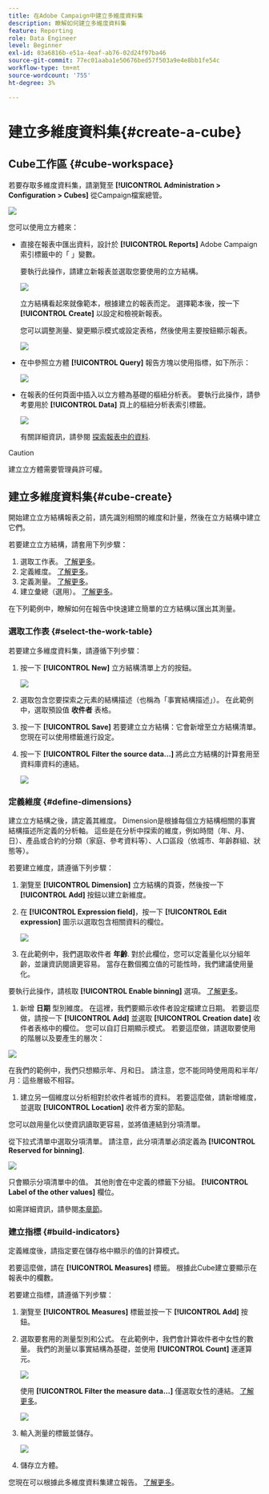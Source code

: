 ```yaml
---
title: 在Adobe Campaign中建立多維度資料集
description: 瞭解如何建立多維度資料集
feature: Reporting
role: Data Engineer
level: Beginner
exl-id: 03a6816b-e51a-4eaf-ab76-02d24f97ba46
source-git-commit: 77ec01aaba1e50676bed57f503a9e4e8bb1fe54c
workflow-type: tm+mt
source-wordcount: '755'
ht-degree: 3%

---
```


# 建立多維度資料集{#create-a-cube}

## Cube工作區 {#cube-workspace}

若要存取多維度資料集，請瀏覽至 **[!UICONTROL Administration > Configuration > Cubes]** 從Campaign檔案總管。

![](assets/cube-node.png)

您可以使用立方體來：

* 直接在報表中匯出資料，設計於 **[!UICONTROL Reports]** Adobe Campaign索引標籤中的「 」變數。

  要執行此操作，請建立新報表並選取您要使用的立方結構。

  ![](assets/create-new-cube.png)

  立方結構看起來就像範本，根據建立的報表而定。 選擇範本後，按一下 **[!UICONTROL Create]** 以設定和檢視新報表。

  您可以調整測量、變更顯示模式或設定表格，然後使用主要按鈕顯示報表。

  ![](assets/display-cube-table.png)

* 在中參照立方體 **[!UICONTROL Query]** 報告方塊以使用指標，如下所示：

  ![](assets/cube-report-query.png)

* 在報表的任何頁面中插入以立方體為基礎的樞紐分析表。 要執行此操作，請參考要用於 **[!UICONTROL Data]** 頁上的樞紐分析表索引標籤。

  ![](assets/cube-in-a-report.png)

  有關詳細資訊，請參閱 [探索報表中的資料](cube-tables.md#explore-the-data-in-a-report).


>[!CAUTION]
>
>建立立方體需要管理員許可權。
>

## 建立多維度資料集{#cube-create}

開始建立立方結構報表之前，請先識別相關的維度和計量，然後在立方結構中建立它們。

若要建立立方結構，請套用下列步驟：

1. 選取工作表。 [了解更多](#select-the-work-table)。
1. 定義維度。 [了解更多](#define-dimensions)。
1. 定義測量。 [了解更多](#build-indicators)。
1. 建立彙總（選用）。 [了解更多](customize-cubes.md#calculate-and-use-aggregates)。

在下列範例中，瞭解如何在報告中快速建立簡單的立方結構以匯出其測量。

### 選取工作表 {#select-the-work-table}

若要建立多維度資料集，請遵循下列步驟：

1. 按一下 **[!UICONTROL New]** 立方結構清單上方的按鈕。

   ![](assets/create-a-cube.png)

1. 選取包含您要探索之元素的結構描述（也稱為「事實結構描述」）。 在此範例中，選取預設值 **收件者** 表格。
1. 按一下 **[!UICONTROL Save]** 若要建立立方結構：它會新增至立方結構清單。 您現在可以使用標籤進行設定。

1. 按一下 **[!UICONTROL Filter the source data...]** 將此立方結構的計算套用至資料庫資料的連結。

   ![](assets/cube-filter-source.png)

### 定義維度 {#define-dimensions}

建立立方結構之後，請定義其維度。 Dimension是根據每個立方結構相關的事實結構描述所定義的分析軸。 這些是在分析中探索的維度，例如時間（年、月、日）、產品或合約的分類（家庭、參考資料等）、人口區段（依城市、年齡群組、狀態等）。

若要建立維度，請遵循下列步驟：

1. 瀏覽至 **[!UICONTROL Dimension]** 立方結構的頁簽，然後按一下 **[!UICONTROL Add]** 按鈕以建立新維度。
1. 在 **[!UICONTROL Expression field]**，按一下 **[!UICONTROL Edit expression]** 圖示以選取包含相關資料的欄位。

   ![](assets/cube-add-dimension.png)

1. 在此範例中，我們選取收件者 **年齡**. 對於此欄位，您可以定義量化以分組年齡，並讓資訊閱讀更容易。 當存在數個獨立值的可能性時，我們建議使用量化。

要執行此操作，請核取 **[!UICONTROL Enable binning]** 選項。 [了解更多](customize-cubes.md#data-binning)。

1. 新增 **日期** 型別維度。 在這裡，我們要顯示收件者設定檔建立日期。 若要這麼做，請按一下 **[!UICONTROL Add]** 並選取 **[!UICONTROL Creation date]** 收件者表格中的欄位。
您可以自訂日期顯示模式。 若要這麼做，請選取要使用的階層以及要產生的層次：

![](assets/cube-date-dimension.png)

在我們的範例中，我們只想顯示年、月和日。 請注意，您不能同時使用周和半年/月：這些層級不相容。

1. 建立另一個維度以分析相對於收件者城市的資料。 若要這麼做，請新增維度，並選取 **[!UICONTROL Location]** 收件者方案的節點。

您可以啟用量化以使資訊讀取更容易，並將值連結到分項清單。

從下拉式清單中選取分項清單。 請注意，此分項清單必須定義為 **[!UICONTROL Reserved for binning]**.

![](assets/cube-dimension-with-enum.png)

只會顯示分項清單中的值。 其他則會在中定義的標籤下分組。 **[!UICONTROL Label of the other values]** 欄位。

如需詳細資訊，請參閱[本章節](customize-cubes.md#dynamically-manage-bins)。

### 建立指標 {#build-indicators}

定義維度後，請指定要在儲存格中顯示的值的計算模式。

若要這麼做，請在 **[!UICONTROL Measures]** 標籤。 根據此Cube建立要顯示在報表中的欄數。

若要建立指標，請遵循下列步驟：

1. 瀏覽至 **[!UICONTROL Measures]** 標籤並按一下 **[!UICONTROL Add]** 按鈕。
1. 選取要套用的測量型別和公式。 在此範例中，我們會計算收件者中女性的數量。 我們的測量以事實結構為基礎，並使用 **[!UICONTROL Count]** 運運算元。

   ![](assets/cube-new-measure.png)

   使用 **[!UICONTROL Filter the measure data...]** 僅選取女性的連結。 [了解更多](customize-cubes.md#define-measures)。

   ![](assets/cube-filter-measure-data.png)

1. 輸入測量的標籤並儲存。

   ![](assets/cube-save-measure.png)

1. 儲存立方體。


您現在可以根據此多維度資料集建立報告。 [了解更多](cube-tables.md)。
